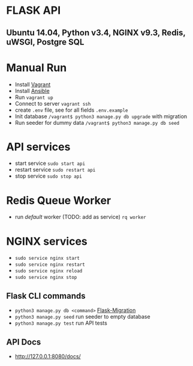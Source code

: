 # FLASK API
## Ubuntu 14.04, Python v3.4, NGINX v9.3, Redis, uWSGI, Postgre SQL

# Manual Run
- Install [Vagrant](https://www.vagrantup.com/docs/installation/)
- Install [Ansible](http://docs.ansible.com/ansible/intro_installation.html)
- Run `vagrant up`
- Connect to server `vagrant ssh`
- create `.env` file, see for all fields `.env.example`
- Init database `/vagrant$ python3 manage.py db upgrade` with migration
- Run seeder for dummy data `/vagrant$ python3 manage.py db seed`

# API services
- start service `sudo start api`
- restart service `sudo restart api`
- stop service `sudo stop api`

# Redis Queue Worker
- run *default* worker (TODO: add as service) `rq worker`

# NGINX services
- `sudo service nginx start`
- `sudo service nginx restart`
- `sudo service nginx reload`
- `sudo service nginx stop`

## Flask CLI commands
- `python3 manage.py db <command>` [Flask-Migration](https://flask-migrate.readthedocs.io/en/latest/)
- `python3 manage.py seed` run seeder to empty database
- `python3 manage.py test` run API tests

## API Docs
- http://127.0.0.1:8080/docs/
